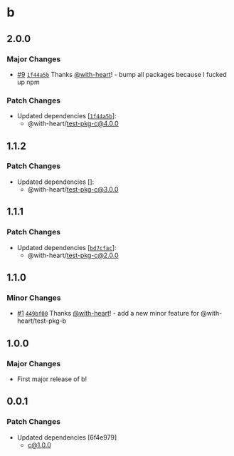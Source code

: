 # b

## 2.0.0

### Major Changes

- [#9](https://github.com/with-heart/changesets-pnpm-workspace-protocol-test/pull/9) [`1f44a5b`](https://github.com/with-heart/changesets-pnpm-workspace-protocol-test/commit/1f44a5b63aff2ce03d02c080fa398d982beffc10) Thanks [@with-heart](https://github.com/with-heart)! - bump all packages because I fucked up npm

### Patch Changes

- Updated dependencies [[`1f44a5b`](https://github.com/with-heart/changesets-pnpm-workspace-protocol-test/commit/1f44a5b63aff2ce03d02c080fa398d982beffc10)]:
  - @with-heart/test-pkg-c@4.0.0

## 1.1.2

### Patch Changes

- Updated dependencies []:
  - @with-heart/test-pkg-c@3.0.0

## 1.1.1

### Patch Changes

- Updated dependencies [[`bd7cfac`](https://github.com/with-heart/changesets-pnpm-workspace-protocol-test/commit/bd7cfac98fbe7f8bb87209883d375ea289880b55)]:
  - @with-heart/test-pkg-c@2.0.0

## 1.1.0

### Minor Changes

- [#1](https://github.com/with-heart/changesets-pnpm-workflows-test/pull/1) [`449bf00`](https://github.com/with-heart/changesets-pnpm-workflows-test/commit/449bf00e829f95292d9b770489de182ea1ee1f32) Thanks [@with-heart](https://github.com/with-heart)! - add a new minor feature for @with-heart/test-pkg-b

## 1.0.0

### Major Changes

- First major release of b!

## 0.0.1

### Patch Changes

- Updated dependencies [6f4e979]
  - c@1.0.0
